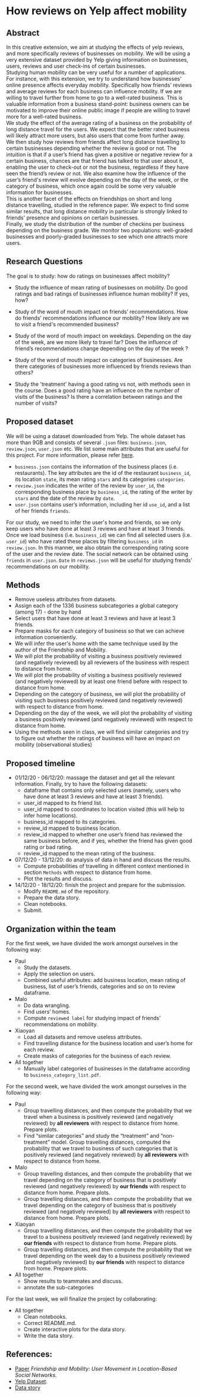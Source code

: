 # How reviews on Yelp affect mobility

## Abstract
In this creative extension, we aim at studying the effects of yelp reviews, and more specifically reviews of businesses on mobility. We will be using a very extensive dataset provided by Yelp giving information on businesses, users, reviews and user check-ins of certain businesses.<br>
Studying human mobility can be very useful for a number of applications. For instance, with this extension, we try to understand how businesses' online presence affects everyday mobility.  Specifically how friends’ reviews and average reviews for each business can influence mobility. If we are willing to travel further from home to go to a well-rated business.  This is valuable information from a business stand-point: business owners can be motivated to improve their online public image if people are willing to travel more for a well-rated business. <br>
We study the effect of the average rating of a business on the probability of long distance travel for the users. We expect that the better rated business will likely attract more users, but also users that come from further away.<br>
We then study how reviews from friends affect long distance travelling to certain businesses depending whether the review is good or not. The intuition is that if a user’s friend has given a positive or negative review for a certain business, chances are that friend has talked to that user about it, enabling the user to check-out or not the business, regardless if they have seen the friend’s review or not. We also examine how the influence of the user’s friend's review will evolve depending on the day of the week, or the category of business, which once again could be some very valuable information for businesses.<br>
This is another facet of the effects on friendships on short and long distance travelling, studied in the reference paper. We expect to find some similar results, that long distance mobility in particular is strongly linked to friends' presence and opinions on certain businesses.<br>
Finally, we study the distribution of the number of checkins per business depending on the business grade. We monitor two populations: well-graded businesses and poorly-graded businesses to see which one attracts more users. 

## Research Questions
The goal is to study: how do ratings on businesses affect mobility?

- Study the influence of mean rating of businesses on mobility. 
Do good ratings and bad ratings of businesses influence human mobility? If yes, how?

- Study of the word of mouth impact on friends’ recommendations.
How do friends’ recommendations influence our mobility? 
How likely are we to visit a friend's recommended business?

- Study of the word of mouth impact on weekdays.
Depending on the day of the week, are we more likely to travel far?
Does the influence of friend’s recommendations change depending on the day of the week ?

- Study of the word of mouth impact on categories of businesses.
Are there categories of businesses more influenced by friends reviews than others? 

- Study the 'treatment' having a good rating vs not, with methods seen in the course.
Does a good rating have an influence on the number of visits of the business?
Is there a correlation between ratings and the number of visits?


## Proposed dataset
We will be using a dataset downloaded from Yelp. The whole dataset has more than 9GB and consists of several `.json` files: `business.json`, `review.json`, `user.json` etc.
We list some main attributes that are useful for this project. For more information, please refer [here](https://www.yelp.com/dataset/documentation/main?fbclid=IwAR1RgySn5BU9FaD_5TkJ0Rxqs-hIoEQqEC5CSm9kzXka7boJj8YVTRyDvYc).
- `business.json` contains the information of the business places (i.e. restaurants). The key attributes are the id of the restaurant `business_id`, its location `state`, its mean rating `stars` and its categories `categories`.
- `review.json` indicates the writer of the review by `user_id`, the corresponding business place by `business_id`, the rating of the writer by `stars` and the date of the review by `date`.
- `user.json` contains user’s information, including her id `use_id`, and a list of her friends `friends`.

For our study, we need to infer the user's home and friends, so we only keep users who have done at least 3 reviews and have at least 3 friends. Once we load business (i.e. `business_id`) we can find all selected users (i.e. `user_id`) who have rated these places by filtering `business_id` in `review.json`. In this manner, we also obtain the corresponding rating score of the user and the review date. The social network can be obtained using `friends` in `user.json`. `Date` in `reviews.json` will be useful for studying frends' recommendations on our mobility.


## Methods
- Remove useless attributes from datasets.
- Assign each of the 1336 business subcategories a global category (among 17) - done by hand
- Select users that have done at least 3 reviews and have at least 3 friends.
- Prepare masks for each category of business so that we can achieve information conveniently.
- We will infer the user's home with the same technique used by the author of the Friendship and Mobility.
- We will plot the probability of visiting a business positively reviewed (and negatively reviewed) by all reviewers of the business with respect to distance from home.
- We will plot the probability of visiting a business positively reviewed (and negatively reviewed) by at least one friend before with respect to distance from home.
- Depending on the category of business, we will plot the probability of visiting such business positively reviewed (and negatively reviewed) with respect to distance from home.
- Depending on the day of the week, we will plot the probability of visiting a business positively reviewed (and negatively reviewed) with respect to distance from home.
- Using the methods seen in class, we will find similar categories and try to figure out whether the ratings of business will have an impact on mobility (observational studies) 

## Proposed timeline
- 01/12/20 - 06/12/20: massage the dataset and get all the relevant information. Finally, try to have the following datasets:
  - dataframe that contains only selected users (namely, users who have done at least 3 reviews and have at least 3 friends).
  - user_id mapped to its friend list.
  - user_id mapped to coordinates to location visited (this will help to infer home locations).
  - business_id mapped to its categories.
  - review_id mapped to business location.
  - review_id mapped to whether one user’s friend has reviewed the same business before, and if yes, whether the friend has given good rating or bad rating.
  - review_id mapped to the mean rating of the business.
- 07/12/20 - 13/12/20: do analysis of data in hand and discuss the results.
  - Compute probabilities of travelling in different context mentioned in section `Methods` with respect to distance from home.
  - Plot the results and discuss.
- 14/12/20 - 18/12/20: finish the project and prepare for the submission.
  - Modify `README.md` of the repository.
  - Prepare the data story.
  - Clean notebooks.
  - Submit.

## Organization within the team
For the first week, we have divided the work amongst ourselves in the following way:
- Paul
  - Study the datasets.
  - Apply the selection on users.
  - Combined useful attributes: add business location, mean rating of business, list of user’s friends, categories and so on to review dataframe.
- Malo
  - Do data wrangling.
  - Find users’ homes.
  - Compute `reviewed label` for studying impact of friends’ recommendations on mobility.
- Xiaoyan
  - Load all datasets and remove useless attributes.
  - Find travelling distance for the business location and user’s home for each review.
  - Create masks of categories for the business of each review.
- All together
  - Manually label categories of businesses in the dataframe according to `business_category_list.pdf`.

For the second week, we have divided the work amongst ourselves in the following way:
- Paul
  - Group travelling distances, and then compute the probability that we travel when a business is positively reviewed (and negatively reviewed) by **all reviewers** with respect to distance from home. Prepare plots.
  - Find “similar categories” and study the “treatment” and “non-treatment” model. Group travelling distances, computed the probability that we travel to business of such categories that is positively reviewed (and negatively reviewed) by **all reviewers** with respect to distance from home. 
- Malo
  - Group travelling distances, and then compute the probability that we travel depending on the category of business that is positively reviewed (and negatively reviewed) by **our friends** with respect to distance from home. Prepare plots.
  - Group travelling distances, and then compute the probability that we travel depending on the category of business that is positively reviewed (and negatively reviewed) by **all reviewers** with respect to distance from home. Prepare plots.
- Xiaoyan 
  - Group travelling distances, and then compute the probability that we travel to a business positively reviewed (and negatively reviewed) by **our friends** with respect to distance from home. Prepare plots.
  - Group travelling distances, and then compute the probability that we travel depending on the week day to a business positively reviewed (and negatively reviewed) by **our friends** with respect to distance from home. Prepare plots.
- All together
  - Show results to teammates and discuss.
  - annotate the sub-categories 

For the last week, we will finalize the project by collaborating:
- All together
  - Clean notebooks.
  - Correct README.md.
  - Create interactive plots for the data story.
  - Write the data story.


## References:
- [Paper](http://ial.eecs.ucf.edu/Reading/Papers/Friendship%20and%20Mobility%20User%20Movement%20In%20Location-Based%20Social%20Networks.pdf) *Friendship and Mobility: User Movement in Location-Based Social Networks*.
- [Yelp Dataset](https://www.yelp.com/dataset/download).
- [Data story](https://zxyzz.github.io/In-Reviews-We-Trust-/)



